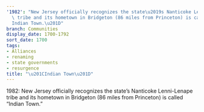 ```yaml
---
'1982': "New Jersey officially recognizes the state\u2019s Nanticoke Lenni-Lenape\
  \ tribe and its hometown in Bridgeton (86 miles from Princeton) is called \u201C\
  Indian Town.\u201D"
branch: Communities
display_date: 1700-1792
sort_date: 1700
tags:
- Alliances
- renaming
- state governments
- resurgence
title: "\u201CIndian Town\u201D"
---
```


1982: New Jersey officially recognizes the state’s Nanticoke Lenni-Lenape tribe and its hometown in Bridgeton (86 miles from Princeton) is called “Indian Town.”